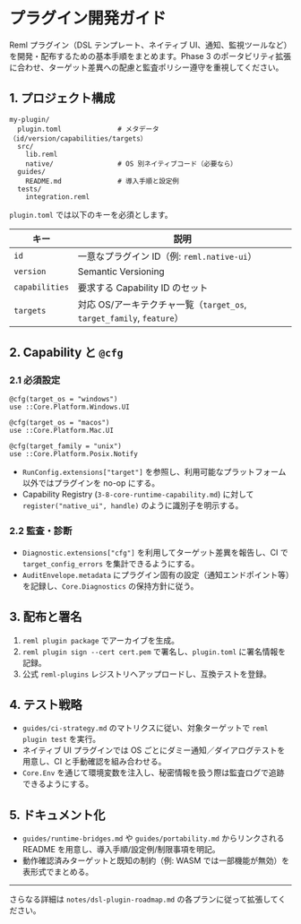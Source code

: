 # プラグイン開発ガイド

Reml プラグイン（DSL テンプレート、ネイティブ UI、通知、監視ツールなど）を開発・配布するための基本手順をまとめます。Phase 3 のポータビリティ拡張に合わせ、ターゲット差異への配慮と監査ポリシー遵守を重視してください。

## 1. プロジェクト構成

```
my-plugin/
  plugin.toml              # メタデータ（id/version/capabilities/targets）
  src/
    lib.reml
    native/                # OS 別ネイティブコード（必要なら）
  guides/
    README.md              # 導入手順と設定例
  tests/
    integration.reml
```

`plugin.toml` では以下のキーを必須とします。

| キー | 説明 |
| --- | --- |
| `id` | 一意なプラグイン ID（例: `reml.native-ui`） |
| `version` | Semantic Versioning |
| `capabilities` | 要求する Capability ID のセット |
| `targets` | 対応 OS/アーキテクチャ一覧（`target_os`, `target_family`, `feature`） |

## 2. Capability と `@cfg`

### 2.1 必須設定

```reml
@cfg(target_os = "windows")
use ::Core.Platform.Windows.UI

@cfg(target_os = "macos")
use ::Core.Platform.Mac.UI

@cfg(target_family = "unix")
use ::Core.Platform.Posix.Notify
```

- `RunConfig.extensions["target"]` を参照し、利用可能なプラットフォーム以外ではプラグインを no-op にする。
- Capability Registry (`3-8-core-runtime-capability.md`) に対して `register("native_ui", handle)` のように識別子を明示する。

### 2.2 監査・診断

- `Diagnostic.extensions["cfg"]` を利用してターゲット差異を報告し、CI で `target_config_errors` を集計できるようにする。
- `AuditEnvelope.metadata` にプラグイン固有の設定（通知エンドポイント等）を記録し、`Core.Diagnostics` の保持方針に従う。

## 3. 配布と署名

1. `reml plugin package` でアーカイブを生成。
2. `reml plugin sign --cert cert.pem` で署名し、`plugin.toml` に署名情報を記録。
3. 公式 `reml-plugins` レジストリへアップロードし、互換テストを登録。

## 4. テスト戦略

- `guides/ci-strategy.md` のマトリクスに従い、対象ターゲットで `reml plugin test` を実行。
- ネイティブ UI プラグインでは OS ごとにダミー通知／ダイアログテストを用意し、CI と手動確認を組み合わせる。
- `Core.Env` を通じて環境変数を注入し、秘密情報を扱う際は監査ログで追跡できるようにする。

## 5. ドキュメント化

- `guides/runtime-bridges.md` や `guides/portability.md` からリンクされる README を用意し、導入手順/設定例/制限事項を明記。
- 動作確認済みターゲットと既知の制約（例: WASM では一部機能が無効）を表形式でまとめる。

---

さらなる詳細は `notes/dsl-plugin-roadmap.md` の各プランに従って拡張してください。
